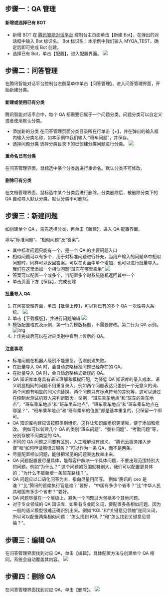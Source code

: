 ﻿## 步骤一：QA 管理
#### 新增或选择已有 BOT
- 新增 BOT
在 [腾讯智能对话平台](https://console.cloud.tencent.com/tbp) 控制台主页面单击【新建 Bot】，在弹出的对话框中输入 Bot 标识名。
Bot 标识名：本示例中我们输入 MYQA_TEST，确定后即可完成 Bot 创建。
- 选择已有 Bot，单击【配置】，进入配置界面。
![](https://main.qcloudimg.com/raw/b5acb51768869a39a0fc9c8ad9764d09.png)

## 步骤二：问答管理
在腾讯智能对话平台控制台左侧菜单中单击【问答管理】，进入问答管理界面，开始新建分类。

#### 新建或使用已有分类
腾讯智能对话平台中，每个 QA 都需要归属于一个问题分类。问题分类可以自定义或者使用默认分类。
- 添加新的分类
在问答管理页面分类目录所在行单击【+】，并在弹出的输入框内输入分类名称，如本示例中我们输入 “班车问题”，并保存。
- 选择问题分类
选择分类目录下的已创建分类问题进行分类。
![](https://main.qcloudimg.com/raw/a44a4ac2ed8154b6ed2c26050fd4ff66.png)

#### 重命名已有分类
在问答管理界面，鼠标选中某个分类后进行重命名。默认分类不可修改。

#### 删除已有分类
在文档管理界面，鼠标选中某个分类后进行删除。分类删除后，被删除分类下的 QA 自动导入默认分类。默认分类不可删除。

## 步骤三：新建问题
如创建单个 QA ，需先选择分类，再单击【新建】，进入 QA 配置界面。

填写“标准问题”、“相似问题”及“答案”。
- 其中标准问题只能有一个，是一个 QA 的主要问题入口
- 相似问题可以有多个，用于对标准问题进行补充，当用户输入的问题命中相似问题时，同样可以返回答案。可以在页面中单个增加，也可以进行批量导入。
我们在这里添加一个相似问题“班车在哪里乘坐”
![](https://main.qcloudimg.com/raw/0eed4f93df42c55f80b9571df2fec0dd.png)
- 答案可以配置一个或多个，当配置多个时系统随机返回其中一个
- 单击页面下方【保存】，完成创建

#### 批量导入 QA
1. 在问答管理界面，单击【批量上传】，可以将已有的多个 QA 一次性导入系统。
![](https://main.qcloudimg.com/raw/cc049a8f14214942be1cbbbbb22bbb72.png)
2. 单击【下载模版】，并进行问题编辑
![](https://main.qcloudimg.com/raw/e36acff7202fe38f3b5a496973896217.png)
3. 模版配置格式及示例，第一行为模版标题，不需要修改。第二行为 QA 示例。
![img](https://tva1.sinaimg.cn/large/006y8mN6gy1g8qec4vh13j30xk0bedib.jpg)
4. 上传完成后可以在对应类别中看到上传后的 QA。


#### 注意事项
- 标准问题在机器人级别不能重复，否则创建失败。
- 在批量导入 QA 时，会自动忽略标准问题已经存在的 QA。
- 在批量导入 QA 时，会自动忽略格式错误的 QA。
- QA 知识库本身具有语义理解和模糊匹配，为降低 QA 知识库的录入成本，语义明显相同的问题不用重复录入，例如两个问题表达只差别一个无意义的词、两个问题有明显的同义词替换、两个问题只有标点符号的差别等，这可以通过在控制台测试机器人来判断取舍。举例：“班车乘车地点”和“班车的乘车地点”，“班车乘车地点”和“班车坐车地点”，“班车乘车地点”和“班车乘车地点在哪里？”、“班车乘车地点”和“班车乘车的位置”都是基本重复的，只保留一个即可。
- QA 知识库构建应该按照类别组织，这样让知识库组织更清晰，便于添加和修改。 例如可以新建几个 QA 的类别“班车问题”、“餐补问题”、“考勤问题”等，分别存放不同类型的 QA。
- 不同的 QA 问题之间要有区别，人工理解没有歧义。 “腾讯云服务接入步骤”和“如何申请腾讯云服务？”可以作为一条 QA，而不是两条。
- 尽量配置相似问题，能够把常见的问题表达枚举出来。
- QA 问题配置要尽量具体，能帮客户解决一个具体问题，不要出现范围特别大的问题。例如“为什么？” 这个问题的范围就特别大，我们可以配置更具体的：“为什么不能新增一条班车路线？”。
- QA 问题应以口语化问答为主，指向尽量用简写。 例如“腾讯的 ceo 是谁？”比“腾讯的首席执行官是谁？”要好， “中国有多少个省市？”比“中华人民共和国有多少个省市？”要好。
- QA 问题尽量在一个层级上，避免一个问题过大包括多个其他问题。
- 对于专业领域的 QA 知识库，如果有专业同义词，要配置多条相似问题，因为一般的语义模型很难正确识别出来。例如“KOL”和“关键意见领袖”是同义词，所以可以配置两条相似问题：“怎么找到 KOL？”和“怎么找到关键意见领袖？”。

## 步骤三：编辑 QA
在问答管理界面找到对应 QA，单击【编辑】。具体配置方法与创建单个 QA 相同。系统会自动覆盖其内容。
![](https://main.qcloudimg.com/raw/1e8382a4ebe3a171535d0ed4b1b58a36.png)

## 步骤四：删除 QA
在问答管理界面找到对应 QA，单击【删除】。
![](https://main.qcloudimg.com/raw/862a725cc44b1baea50aeb38c0c68720.png)

